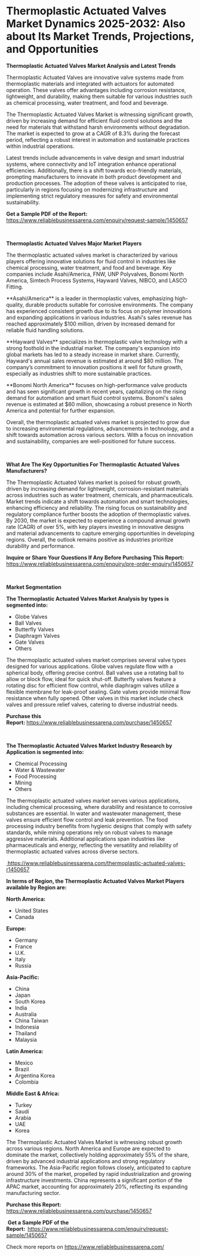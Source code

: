 <p><h1>Thermoplastic Actuated Valves Market Dynamics 2025-2032: Also about Its Market Trends, Projections, and Opportunities</h1></p><p><strong>Thermoplastic Actuated Valves Market Analysis and Latest Trends</strong></p>
<p><p>Thermoplastic Actuated Valves are innovative valve systems made from thermoplastic materials and integrated with actuators for automated operation. These valves offer advantages including corrosion resistance, lightweight, and durability, making them suitable for various industries such as chemical processing, water treatment, and food and beverage. </p><p>The Thermoplastic Actuated Valves Market is witnessing significant growth, driven by increasing demand for efficient fluid control solutions and the need for materials that withstand harsh environments without degradation. The market is expected to grow at a CAGR of 8.3% during the forecast period, reflecting a robust interest in automation and sustainable practices within industrial operations. </p><p>Latest trends include advancements in valve design and smart industrial systems, where connectivity and IoT integration enhance operational efficiencies. Additionally, there is a shift towards eco-friendly materials, prompting manufacturers to innovate in both product development and production processes. The adoption of these valves is anticipated to rise, particularly in regions focusing on modernizing infrastructure and implementing strict regulatory measures for safety and environmental sustainability.</p></p>
<p><strong>Get a Sample PDF of the Report:&nbsp;</strong> <a href="https://www.reliablebusinessarena.com/enquiry/request-sample/1450657?utm_campaign=2112&utm_medium=2&utm_source=Github&utm_content=ia&utm_term=27022025&utm_id=thermoplastic-actuated-valves">https://www.reliablebusinessarena.com/enquiry/request-sample/1450657</a></p>
<p>&nbsp;</p>
<p><strong>Thermoplastic Actuated Valves Major Market Players</strong></p>
<p><p>The thermoplastic actuated valves market is characterized by various players offering innovative solutions for fluid control in industries like chemical processing, water treatment, and food and beverage. Key companies include Asahi/America, FNW, UNP Polyvalves, Bonomi North America, Simtech Process Systems, Hayward Valves, NIBCO, and LASCO Fitting.</p><p>**Asahi/America** is a leader in thermoplastic valves, emphasizing high-quality, durable products suitable for corrosive environments. The company has experienced consistent growth due to its focus on polymer innovations and expanding applications in various industries. Asahi's sales revenue has reached approximately $100 million, driven by increased demand for reliable fluid handling solutions.</p><p>**Hayward Valves** specializes in thermoplastic valve technology with a strong foothold in the industrial market. The company's expansion into global markets has led to a steady increase in market share. Currently, Hayward's annual sales revenue is estimated at around $80 million. The company’s commitment to innovation positions it well for future growth, especially as industries shift to more sustainable practices.</p><p>**Bonomi North America** focuses on high-performance valve products and has seen significant growth in recent years, capitalizing on the rising demand for automation and smart fluid control systems. Bonomi's sales revenue is estimated at $60 million, showcasing a robust presence in North America and potential for further expansion.</p><p>Overall, the thermoplastic actuated valves market is projected to grow due to increasing environmental regulations, advancements in technology, and a shift towards automation across various sectors. With a focus on innovation and sustainability, companies are well-positioned for future success.</p></p>
<p>&nbsp;</p>
<p><strong>What Are The Key Opportunities For Thermoplastic Actuated Valves Manufacturers?</strong></p>
<p><p>The Thermoplastic Actuated Valves market is poised for robust growth, driven by increasing demand for lightweight, corrosion-resistant materials across industries such as water treatment, chemicals, and pharmaceuticals. Market trends indicate a shift towards automation and smart technologies, enhancing efficiency and reliability. The rising focus on sustainability and regulatory compliance further boosts the adoption of thermoplastic valves. By 2030, the market is expected to experience a compound annual growth rate (CAGR) of over 5%, with key players investing in innovative designs and material advancements to capture emerging opportunities in developing regions. Overall, the outlook remains positive as industries prioritize durability and performance.</p></p>
<p><strong>Inquire or Share Your Questions If Any Before Purchasing This Report:</strong> <a href="https://www.reliablebusinessarena.com/enquiry/pre-order-enquiry/1450657?utm_campaign=2112&utm_medium=2&utm_source=Github&utm_content=ia&utm_term=27022025&utm_id=thermoplastic-actuated-valves">https://www.reliablebusinessarena.com/enquiry/pre-order-enquiry/1450657</a></p>
<p>&nbsp;</p>
<p><strong>Market Segmentation</strong></p>
<p><strong>The Thermoplastic Actuated Valves Market Analysis by types is segmented into:</strong></p>
<p><ul><li>Globe Valves</li><li>Ball Valves</li><li>Butterfly Valves</li><li>Diaphragm Valves</li><li>Gate Valves</li><li>Others</li></ul></p>
<p><p>The thermoplastic actuated valves market comprises several valve types designed for various applications. Globe valves regulate flow with a spherical body, offering precise control. Ball valves use a rotating ball to allow or block flow, ideal for quick shut-off. Butterfly valves feature a rotating disc for efficient flow control, while diaphragm valves utilize a flexible membrane for leak-proof sealing. Gate valves provide minimal flow resistance when fully opened. Other valves in this market include check valves and pressure relief valves, catering to diverse industrial needs.</p></p>
<p><strong>Purchase this Report:&nbsp;</strong><a href="https://www.reliablebusinessarena.com/purchase/1450657?utm_campaign=2112&utm_medium=2&utm_source=Github&utm_content=ia&utm_term=27022025&utm_id=thermoplastic-actuated-valves">https://www.reliablebusinessarena.com/purchase/1450657</a></p>
<p>&nbsp;</p>
<p><strong>The Thermoplastic Actuated Valves Market Industry Research by Application is segmented into:</strong></p>
<p><ul><li>Chemical Processing</li><li>Water & Wastewater</li><li>Food Processing</li><li>Mining</li><li>Others</li></ul></p>
<p><p>The thermoplastic actuated valves market serves various applications, including chemical processing, where durability and resistance to corrosive substances are essential. In water and wastewater management, these valves ensure efficient flow control and leak prevention. The food processing industry benefits from hygienic designs that comply with safety standards, while mining operations rely on robust valves to manage aggressive materials. Additional applications span industries like pharmaceuticals and energy, reflecting the versatility and reliability of thermoplastic actuated valves across diverse sectors.</p></p>
<p><a href="https://www.reliablebusinessarena.com/thermoplastic-actuated-valves-r1450657?utm_campaign=2112&utm_medium=2&utm_source=Github&utm_content=ia&utm_term=27022025&utm_id=thermoplastic-actuated-valves">&nbsp;https://www.reliablebusinessarena.com/thermoplastic-actuated-valves-r1450657</a></p>
<p><strong>In terms of Region, the Thermoplastic Actuated Valves Market Players available by Region are:</strong></p>
<p>
    <p> <strong> North America: </strong>
        <ul>
            <li>United States</li>
            <li>Canada</li>
        </ul>
        </p> 
    <p> <strong> Europe: </strong>
        <ul>
            <li>Germany</li>
            <li>France</li>
            <li>U.K.</li>
            <li>Italy</li>
            <li>Russia</li>
        </ul>
        </p> 
    <p> <strong> Asia-Pacific: </strong>
        <ul>
            <li>China</li>
            <li>Japan</li>
            <li>South Korea</li>
            <li>India</li>
            <li>Australia</li>
            <li>China Taiwan</li>
            <li>Indonesia</li>
            <li>Thailand</li>
            <li>Malaysia</li>
        </ul>
        </p> 
    <p> <strong> Latin America: </strong>
        <ul>
            <li>Mexico</li>
            <li>Brazil</li>
            <li>Argentina Korea</li>
            <li>Colombia</li>
        </ul>
        </p> 
    <p> <strong> Middle East & Africa: </strong>
        <ul>
            <li>Turkey</li>
            <li>Saudi</li>
            <li>Arabia</li>
            <li>UAE</li>
            <li>Korea</li>
        </ul>
    </p>
    </p>
<p><p>The Thermoplastic Actuated Valves Market is witnessing robust growth across various regions. North America and Europe are expected to dominate the market, collectively holding approximately 55% of the share, driven by advanced industrial applications and strong regulatory frameworks. The Asia-Pacific region follows closely, anticipated to capture around 30% of the market, propelled by rapid industrialization and growing infrastructure investments. China represents a significant portion of the APAC market, accounting for approximately 20%, reflecting its expanding manufacturing sector.</p></p>
<p><strong>Purchase this Report: </strong><a href="https://www.reliablebusinessarena.com/purchase/1450657?utm_campaign=2112&utm_medium=2&utm_source=Github&utm_content=ia&utm_term=27022025&utm_id=thermoplastic-actuated-valves">https://www.reliablebusinessarena.com/purchase/1450657</a></p>
<p>&nbsp;<strong>Get a Sample PDF of the Report:&nbsp;&nbsp;</strong><a href="https://www.reliablebusinessarena.com/enquiry/request-sample/1450657?utm_campaign=2112&utm_medium=2&utm_source=Github&utm_content=ia&utm_term=27022025&utm_id=thermoplastic-actuated-valves">https://www.reliablebusinessarena.com/enquiry/request-sample/1450657</a></p>
<p><strong></strong></p>
<p>Check more reports on <a href="https://www.reliablebusinessarena.com/?utm_campaign=2112&utm_medium=2&utm_source=Github&utm_content=ia&utm_term=27022025&utm_id=thermoplastic-actuated-valves">https://www.reliablebusinessarena.com/</a></p>